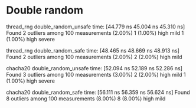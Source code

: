 # Double random

thread_rng double_random_unsafe
                        time:   [44.779 ns 45.004 ns 45.310 ns]
Found 2 outliers among 100 measurements (2.00%)
  1 (1.00%) high mild
  1 (1.00%) high severe

thread_rng double_random_safe
                        time:   [48.465 ns 48.669 ns 48.913 ns]
Found 2 outliers among 100 measurements (2.00%)
  2 (2.00%) high mild

chacha20 double_random_unsafe
                        time:   [52.094 ns 52.189 ns 52.286 ns]
Found 3 outliers among 100 measurements (3.00%)
  2 (2.00%) high mild
  1 (1.00%) high severe

chacha20 double_random_safe
                        time:   [56.111 ns 56.359 ns 56.624 ns]
Found 8 outliers among 100 measurements (8.00%)
  8 (8.00%) high mild
